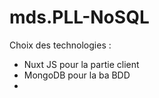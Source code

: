 # mds.PLL-NoSQL

Choix des technologies :
- Nuxt JS pour la partie client
- MongoDB pour la ba BDD
- 
